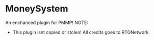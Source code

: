 # MoneySystem
An enchanced plugin for PMMP!
NOTE:
- This plugin isnt copied or stolen! All credits goes to RTGNetwork
